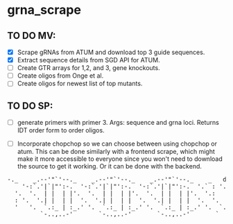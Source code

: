 # grna_scrape
## TO DO MV:
- [x] Scrape gRNAs from ATUM and download top 3 guide sequences.
- [x] Extract sequence details from SGD API for ATUM.
- [ ] Create GTR arrays for 1,2, and 3, gene knockouts.
- [ ] Create oligos from Onge et al.
- [ ] Create oligos for newest list of top mutants.
## TO DO SP:
- [ ] generate primers with primer 3. Args: sequence and grna loci. Returns IDT order form to order oligos.
- [ ] Incorporate chopchop so we can choose between using chopchop or atum. This can be done similarly with a frontend scrape, which might make it more accessible to everyone since you won't need to download the source to get it working. Or it can be done with the backend.
  
  
<pre>-._    _.--'"`'--._    _.--'"`'--._    _.--'"`'--._    _   dariusz szenfeld
    '-:`.'|`|"':-.  '-:`.'|`|"':-.  '-:`.'|`|"':-.  '.` : '.   
  '.  '.  | |  | |'.  '.  | |  | |'.  '.  | |  | |'.  '.:   '.  '.
  : '.  '.| |  | |  '.  '.| |  | |  '.  '.| |  | |  '.  '.  : '.  `.
  '   '.  `.:_ | :_.' '.  `.:_ | :_.' '.  `.:_ | :_.' '.  `.'   `.
         `-..,..-'       `-..,..-'       `-..,..-'       `         `</pre>
